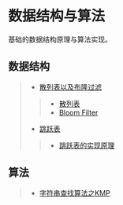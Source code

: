 # 数据结构与算法
基础的数据结构原理与算法实现。

## 数据结构
> - [散列表以及布隆过滤](./数据结构/散列表以及布隆过滤)
>> - [散列表](./数据结构/散列表以及布隆过滤/散列表.md) 
>> - [Bloom Filter](./数据结构/散列表以及布隆过滤/BloomFilter.md)
> - [跳跃表](./数据结构/跳跃表)
>> - [跳跃表的实现原理](./数据结构/跳跃表/跳跃表的实现原理.md)

## 算法
> - [字符串查找算法之KMP](./算法/字符串查找算法之KMP.md)
>>